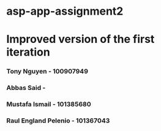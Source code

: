 # asp-app-assignment2
# Improved version of the first iteration

### Tony Nguyen - 100907949
### Abbas Said - 
### Mustafa Ismail - 101385680
### Raul England Pelenio - 101367043
